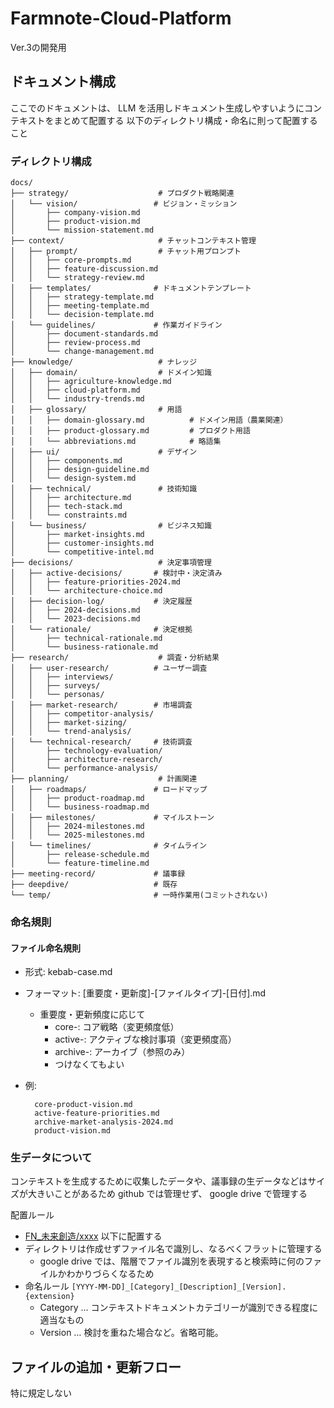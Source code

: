 # Farmnote-Cloud-Platform

Ver.3の開発用

## ドキュメント構成

ここでのドキュメントは、 LLM を活用しドキュメント生成しやすいようにコンテキストをまとめて配置する
以下のディレクトリ構成・命名に則って配置すること

### ディレクトリ構成

```text
docs/
├── strategy/                    # プロダクト戦略関連
│   └── vision/                 # ビジョン・ミッション
│       ├── company-vision.md
│       ├── product-vision.md
│       └── mission-statement.md
├── context/                     # チャットコンテキスト管理
│   ├── prompt/                  # チャット用プロンプト
│   │   ├── core-prompts.md
│   │   ├── feature-discussion.md
│   │   └── strategy-review.md
│   ├── templates/              # ドキュメントテンプレート
│   │   ├── strategy-template.md
│   │   ├── meeting-template.md
│   │   └── decision-template.md
│   └── guidelines/             # 作業ガイドライン
│       ├── document-standards.md
│       ├── review-process.md
│       └── change-management.md
├── knowledge/                   # ナレッジ
│   ├── domain/                  # ドメイン知識
│   │   ├── agriculture-knowledge.md
│   │   ├── cloud-platform.md
│   │   └── industry-trends.md
│   ├── glossary/                # 用語
│   │   ├── domain-glossary.md          # ドメイン用語（農業関連）
│   │   ├── product-glossary.md         # プロダクト用語
│   │   └── abbreviations.md            # 略語集
│   ├── ui/                      # デザイン
│   │   ├── components.md
│   │   ├── design-guideline.md
│   │   └── design-system.md
│   ├── technical/               # 技術知識
│   │   ├── architecture.md
│   │   ├── tech-stack.md
│   │   └── constraints.md
│   └── business/                # ビジネス知識
│       ├── market-insights.md
│       ├── customer-insights.md
│       └── competitive-intel.md
├── decisions/                   # 決定事項管理
│   ├── active-decisions/       # 検討中・決定済み
│   │   ├── feature-priorities-2024.md
│   │   └── architecture-choice.md
│   ├── decision-log/           # 決定履歴
│   │   ├── 2024-decisions.md
│   │   └── 2023-decisions.md
│   └── rationale/              # 決定根拠
│       ├── technical-rationale.md
│       └── business-rationale.md
├── research/                    # 調査・分析結果
│   ├── user-research/          # ユーザー調査
│   │   ├── interviews/
│   │   ├── surveys/
│   │   └── personas/
│   ├── market-research/        # 市場調査
│   │   ├── competitor-analysis/
│   │   ├── market-sizing/
│   │   └── trend-analysis/
│   └── technical-research/     # 技術調査
│       ├── technology-evaluation/
│       ├── architecture-research/
│       └── performance-analysis/
├── planning/                    # 計画関連
│   ├── roadmaps/               # ロードマップ
│   │   ├── product-roadmap.md
│   │   └── business-roadmap.md
│   ├── milestones/             # マイルストーン
│   │   ├── 2024-milestones.md
│   │   └── 2025-milestones.md
│   └── timelines/              # タイムライン
│       ├── release-schedule.md
│       └── feature-timeline.md
├── meeting-record/             # 議事録
├── deepdive/                   # 既存
└── temp/                       # 一時作業用(コミットされない)
```

### 命名規則

#### ファイル命名規則

- 形式: kebab-case.md
- フォーマット: [重要度・更新度]-[ファイルタイプ]-[日付].md
  - 重要度・更新頻度に応じて
    - core-: コア戦略（変更頻度低）
    - active-: アクティブな検討事項（変更頻度高）
    - archive-: アーカイブ（参照のみ）
    - つけなくてもよい
- 例:

    ```text
      core-product-vision.md
      active-feature-priorities.md
      archive-market-analysis-2024.md
      product-vision.md
    ```

### 生データについて

コンテキストを生成するために収集したデータや、議事録の生データなどはサイズが大きいことがあるため github では管理せず、 google drive で管理する

配置ルール

- [FN_未来創造/xxxx](https://drive.google.com/drive/u/0/folders/0AMHu3OG_TRqYUk9PVA) 以下に配置する
- ディレクトリは作成せずファイル名で識別し、なるべくフラットに管理する
  - google drive では、階層でファイル識別を表現すると検索時に何のファイルかわかりづらくなるため
- 命名ルール `[YYYY-MM-DD]_[Category]_[Description]_[Version].{extension}`
  - Category … コンテキストドキュメントカテゴリーが識別できる程度に適当なもの
  - Version … 検討を重ねた場合など。省略可能。

## ファイルの追加・更新フロー

特に規定しない
